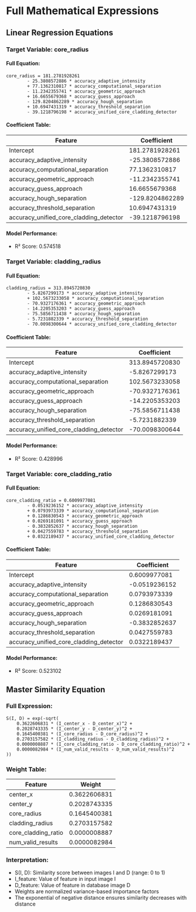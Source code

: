 # Full Mathematical Expressions

## Linear Regression Equations

### Target Variable: core_radius

#### Full Equation:
```
core_radius = 181.2781928261
        - 25.3808572886 * accuracy_adaptive_intensity
        + 77.1362310817 * accuracy_computational_separation
        - 11.2342355741 * accuracy_geometric_approach
        + 16.6655679368 * accuracy_guess_approach
        - 129.8204862289 * accuracy_hough_separation
        + 10.6947431319 * accuracy_threshold_separation
        - 39.1218796198 * accuracy_unified_core_cladding_detector
```

#### Coefficient Table:
| Feature | Coefficient |
|---------|-------------|
| Intercept | 181.2781928261 |
| accuracy_adaptive_intensity | -25.3808572886 |
| accuracy_computational_separation | 77.1362310817 |
| accuracy_geometric_approach | -11.2342355741 |
| accuracy_guess_approach | 16.6655679368 |
| accuracy_hough_separation | -129.8204862289 |
| accuracy_threshold_separation | 10.6947431319 |
| accuracy_unified_core_cladding_detector | -39.1218796198 |

#### Model Performance:
- R² Score: 0.574518

### Target Variable: cladding_radius

#### Full Equation:
```
cladding_radius = 313.8945720830
        - 5.8267299173 * accuracy_adaptive_intensity
        + 102.5673233058 * accuracy_computational_separation
        - 70.9327176361 * accuracy_geometric_approach
        - 14.2205353203 * accuracy_guess_approach
        - 75.5856711438 * accuracy_hough_separation
        - 5.7231882339 * accuracy_threshold_separation
        - 70.0098300644 * accuracy_unified_core_cladding_detector
```

#### Coefficient Table:
| Feature | Coefficient |
|---------|-------------|
| Intercept | 313.8945720830 |
| accuracy_adaptive_intensity | -5.8267299173 |
| accuracy_computational_separation | 102.5673233058 |
| accuracy_geometric_approach | -70.9327176361 |
| accuracy_guess_approach | -14.2205353203 |
| accuracy_hough_separation | -75.5856711438 |
| accuracy_threshold_separation | -5.7231882339 |
| accuracy_unified_core_cladding_detector | -70.0098300644 |

#### Model Performance:
- R² Score: 0.428996

### Target Variable: core_cladding_ratio

#### Full Equation:
```
core_cladding_ratio = 0.6009977081
        - 0.0519236152 * accuracy_adaptive_intensity
        + 0.0793973339 * accuracy_computational_separation
        + 0.1286830543 * accuracy_geometric_approach
        + 0.0269181091 * accuracy_guess_approach
        - 0.3832852637 * accuracy_hough_separation
        + 0.0427559783 * accuracy_threshold_separation
        + 0.0322189437 * accuracy_unified_core_cladding_detector
```

#### Coefficient Table:
| Feature | Coefficient |
|---------|-------------|
| Intercept | 0.6009977081 |
| accuracy_adaptive_intensity | -0.0519236152 |
| accuracy_computational_separation | 0.0793973339 |
| accuracy_geometric_approach | 0.1286830543 |
| accuracy_guess_approach | 0.0269181091 |
| accuracy_hough_separation | -0.3832852637 |
| accuracy_threshold_separation | 0.0427559783 |
| accuracy_unified_core_cladding_detector | 0.0322189437 |

#### Model Performance:
- R² Score: 0.523102

## Master Similarity Equation

### Full Expression:
```
S(I, D) = exp(-sqrt(
    0.3622606831 * (I_center_x - D_center_x)^2 +
    0.2028743335 * (I_center_y - D_center_y)^2 +
    0.1645400381 * (I_core_radius - D_core_radius)^2 +
    0.2703157582 * (I_cladding_radius - D_cladding_radius)^2 +
    0.0000008887 * (I_core_cladding_ratio - D_core_cladding_ratio)^2 +
    0.0000082984 * (I_num_valid_results - D_num_valid_results)^2
))
```

### Weight Table:
| Feature | Weight |
|---------|--------|
| center_x | 0.3622606831 |
| center_y | 0.2028743335 |
| core_radius | 0.1645400381 |
| cladding_radius | 0.2703157582 |
| core_cladding_ratio | 0.0000008887 |
| num_valid_results | 0.0000082984 |

### Interpretation:
- S(I, D): Similarity score between images I and D (range: 0 to 1)
- I_feature: Value of feature in input image I
- D_feature: Value of feature in database image D
- Weights are normalized variance-based importance factors
- The exponential of negative distance ensures similarity decreases with distance
